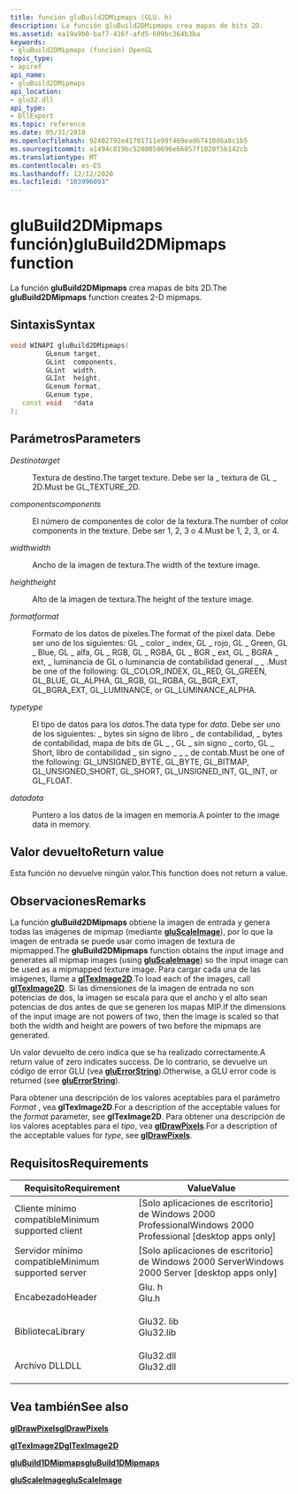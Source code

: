 ```yaml
---
title: función gluBuild2DMipmaps (GLU. h)
description: La función gluBuild2DMipmaps crea mapas de bits 2D.
ms.assetid: ea19a9b0-baf7-436f-afd5-609bc364b3ba
keywords:
- gluBuild2DMipmaps (función) OpenGL
topic_type:
- apiref
api_name:
- gluBuild2DMipmaps
api_location:
- glu32.dll
api_type:
- DllExport
ms.topic: reference
ms.date: 05/31/2018
ms.openlocfilehash: 92402792e41701711e99f469ead67410d6a8c1b5
ms.sourcegitcommit: a1494c819bc5200050696e66057f1020f5b142cb
ms.translationtype: MT
ms.contentlocale: es-ES
ms.lasthandoff: 12/12/2020
ms.locfileid: "103996093"
---
```

# <a name="glubuild2dmipmaps-function"></a><span data-ttu-id="f4fa5-104">gluBuild2DMipmaps función)</span><span class="sxs-lookup"><span data-stu-id="f4fa5-104">gluBuild2DMipmaps function</span></span>

<span data-ttu-id="f4fa5-105">La función **gluBuild2DMipmaps** crea mapas de bits 2D.</span><span class="sxs-lookup"><span data-stu-id="f4fa5-105">The **gluBuild2DMipmaps** function creates 2-D mipmaps.</span></span>

## <a name="syntax"></a><span data-ttu-id="f4fa5-106">Sintaxis</span><span class="sxs-lookup"><span data-stu-id="f4fa5-106">Syntax</span></span>


```C++
void WINAPI gluBuild2DMipmaps(
         GLenum target,
         GLint  components,
         GLint  width,
         GLInt  height,
         GLenum format,
         GLenum type,
   const void   *data
);
```



## <a name="parameters"></a><span data-ttu-id="f4fa5-107">Parámetros</span><span class="sxs-lookup"><span data-stu-id="f4fa5-107">Parameters</span></span>

<dl> <dt>

<span data-ttu-id="f4fa5-108">*Destino*</span><span class="sxs-lookup"><span data-stu-id="f4fa5-108">*target*</span></span> 
</dt> <dd>

<span data-ttu-id="f4fa5-109">Textura de destino.</span><span class="sxs-lookup"><span data-stu-id="f4fa5-109">The target texture.</span></span> <span data-ttu-id="f4fa5-110">Debe ser la \_ textura de GL \_ 2D.</span><span class="sxs-lookup"><span data-stu-id="f4fa5-110">Must be GL\_TEXTURE\_2D.</span></span>

</dd> <dt>

<span data-ttu-id="f4fa5-111">*components*</span><span class="sxs-lookup"><span data-stu-id="f4fa5-111">*components*</span></span> 
</dt> <dd>

<span data-ttu-id="f4fa5-112">El número de componentes de color de la textura.</span><span class="sxs-lookup"><span data-stu-id="f4fa5-112">The number of color components in the texture.</span></span> <span data-ttu-id="f4fa5-113">Debe ser 1, 2, 3 o 4.</span><span class="sxs-lookup"><span data-stu-id="f4fa5-113">Must be 1, 2, 3, or 4.</span></span>

</dd> <dt>

<span data-ttu-id="f4fa5-114">*width*</span><span class="sxs-lookup"><span data-stu-id="f4fa5-114">*width*</span></span> 
</dt> <dd>

<span data-ttu-id="f4fa5-115">Ancho de la imagen de textura.</span><span class="sxs-lookup"><span data-stu-id="f4fa5-115">The width of the texture image.</span></span>

</dd> <dt>

<span data-ttu-id="f4fa5-116">*height*</span><span class="sxs-lookup"><span data-stu-id="f4fa5-116">*height*</span></span> 
</dt> <dd>

<span data-ttu-id="f4fa5-117">Alto de la imagen de textura.</span><span class="sxs-lookup"><span data-stu-id="f4fa5-117">The height of the texture image.</span></span>

</dd> <dt>

<span data-ttu-id="f4fa5-118">*format*</span><span class="sxs-lookup"><span data-stu-id="f4fa5-118">*format*</span></span> 
</dt> <dd>

<span data-ttu-id="f4fa5-119">Formato de los datos de píxeles.</span><span class="sxs-lookup"><span data-stu-id="f4fa5-119">The format of the pixel data.</span></span> <span data-ttu-id="f4fa5-120">Debe ser uno de los siguientes: GL \_ color \_ index, GL \_ rojo, GL \_ Green, GL \_ Blue, GL \_ alfa, GL \_ RGB, GL \_ RGBA, GL \_ BGR \_ ext, GL \_ BGRA \_ ext, \_ luminancia de GL o luminancia de contabilidad general \_ \_ .</span><span class="sxs-lookup"><span data-stu-id="f4fa5-120">Must be one of the following: GL\_COLOR\_INDEX, GL\_RED, GL\_GREEN, GL\_BLUE, GL\_ALPHA, GL\_RGB, GL\_RGBA, GL\_BGR\_EXT, GL\_BGRA\_EXT, GL\_LUMINANCE, or GL\_LUMINANCE\_ALPHA.</span></span>

</dd> <dt>

<span data-ttu-id="f4fa5-121">*type*</span><span class="sxs-lookup"><span data-stu-id="f4fa5-121">*type*</span></span> 
</dt> <dd>

<span data-ttu-id="f4fa5-122">El tipo de datos para los *datos*.</span><span class="sxs-lookup"><span data-stu-id="f4fa5-122">The data type for *data*.</span></span> <span data-ttu-id="f4fa5-123">Debe ser uno de los siguientes: \_ bytes sin signo de libro \_ de contabilidad, \_ bytes de contabilidad, mapa de bits de GL \_ , GL \_ sin signo \_ corto, GL \_ Short, libro de contabilidad \_ sin signo \_ \_ \_ de contab.</span><span class="sxs-lookup"><span data-stu-id="f4fa5-123">Must be one of the following: GL\_UNSIGNED\_BYTE, GL\_BYTE, GL\_BITMAP, GL\_UNSIGNED\_SHORT, GL\_SHORT, GL\_UNSIGNED\_INT, GL\_INT, or GL\_FLOAT.</span></span>

</dd> <dt>

<span data-ttu-id="f4fa5-124">*data*</span><span class="sxs-lookup"><span data-stu-id="f4fa5-124">*data*</span></span> 
</dt> <dd>

<span data-ttu-id="f4fa5-125">Puntero a los datos de la imagen en memoria.</span><span class="sxs-lookup"><span data-stu-id="f4fa5-125">A pointer to the image data in memory.</span></span>

</dd> </dl>

## <a name="return-value"></a><span data-ttu-id="f4fa5-126">Valor devuelto</span><span class="sxs-lookup"><span data-stu-id="f4fa5-126">Return value</span></span>

<span data-ttu-id="f4fa5-127">Esta función no devuelve ningún valor.</span><span class="sxs-lookup"><span data-stu-id="f4fa5-127">This function does not return a value.</span></span>

## <a name="remarks"></a><span data-ttu-id="f4fa5-128">Observaciones</span><span class="sxs-lookup"><span data-stu-id="f4fa5-128">Remarks</span></span>

<span data-ttu-id="f4fa5-129">La función **gluBuild2DMipmaps** obtiene la imagen de entrada y genera todas las imágenes de mipmap (mediante [**gluScaleImage**](gluscaleimage.md)), por lo que la imagen de entrada se puede usar como imagen de textura de mipmapped.</span><span class="sxs-lookup"><span data-stu-id="f4fa5-129">The **gluBuild2DMipmaps** function obtains the input image and generates all mipmap images (using [**gluScaleImage**](gluscaleimage.md)) so the input image can be used as a mipmapped texture image.</span></span> <span data-ttu-id="f4fa5-130">Para cargar cada una de las imágenes, llame a [**glTexImage2D**](glteximage2d.md).</span><span class="sxs-lookup"><span data-stu-id="f4fa5-130">To load each of the images, call [**glTexImage2D**](glteximage2d.md).</span></span> <span data-ttu-id="f4fa5-131">Si las dimensiones de la imagen de entrada no son potencias de dos, la imagen se escala para que el ancho y el alto sean potencias de dos antes de que se generen los mapas MIP.</span><span class="sxs-lookup"><span data-stu-id="f4fa5-131">If the dimensions of the input image are not powers of two, then the image is scaled so that both the width and height are powers of two before the mipmaps are generated.</span></span>

<span data-ttu-id="f4fa5-132">Un valor devuelto de cero indica que se ha realizado correctamente.</span><span class="sxs-lookup"><span data-stu-id="f4fa5-132">A return value of zero indicates success.</span></span> <span data-ttu-id="f4fa5-133">De lo contrario, se devuelve un código de error GLU (vea [**gluErrorString**](gluerrorstring.md)).</span><span class="sxs-lookup"><span data-stu-id="f4fa5-133">Otherwise, a GLU error code is returned (see [**gluErrorString**](gluerrorstring.md)).</span></span>

<span data-ttu-id="f4fa5-134">Para obtener una descripción de los valores aceptables para el parámetro *Format* , vea **glTexImage2D**.</span><span class="sxs-lookup"><span data-stu-id="f4fa5-134">For a description of the acceptable values for the *format* parameter, see **glTexImage2D**.</span></span> <span data-ttu-id="f4fa5-135">Para obtener una descripción de los valores aceptables para el *tipo*, vea [**glDrawPixels**](gldrawpixels.md).</span><span class="sxs-lookup"><span data-stu-id="f4fa5-135">For a description of the acceptable values for *type*, see [**glDrawPixels**](gldrawpixels.md).</span></span>

## <a name="requirements"></a><span data-ttu-id="f4fa5-136">Requisitos</span><span class="sxs-lookup"><span data-stu-id="f4fa5-136">Requirements</span></span>



| <span data-ttu-id="f4fa5-137">Requisito</span><span class="sxs-lookup"><span data-stu-id="f4fa5-137">Requirement</span></span> | <span data-ttu-id="f4fa5-138">Value</span><span class="sxs-lookup"><span data-stu-id="f4fa5-138">Value</span></span> |
|-------------------------------------|--------------------------------------------------------------------------------------|
| <span data-ttu-id="f4fa5-139">Cliente mínimo compatible</span><span class="sxs-lookup"><span data-stu-id="f4fa5-139">Minimum supported client</span></span><br/> | <span data-ttu-id="f4fa5-140">\[Solo aplicaciones de escritorio\] de Windows 2000 Professional</span><span class="sxs-lookup"><span data-stu-id="f4fa5-140">Windows 2000 Professional \[desktop apps only\]</span></span><br/>                           |
| <span data-ttu-id="f4fa5-141">Servidor mínimo compatible</span><span class="sxs-lookup"><span data-stu-id="f4fa5-141">Minimum supported server</span></span><br/> | <span data-ttu-id="f4fa5-142">\[Solo aplicaciones de escritorio\] de Windows 2000 Server</span><span class="sxs-lookup"><span data-stu-id="f4fa5-142">Windows 2000 Server \[desktop apps only\]</span></span><br/>                                 |
| <span data-ttu-id="f4fa5-143">Encabezado</span><span class="sxs-lookup"><span data-stu-id="f4fa5-143">Header</span></span><br/>                   | <dl> <span data-ttu-id="f4fa5-144"><dt>Glu. h</dt></span><span class="sxs-lookup"><span data-stu-id="f4fa5-144"><dt>Glu.h</dt></span></span> </dl>     |
| <span data-ttu-id="f4fa5-145">Biblioteca</span><span class="sxs-lookup"><span data-stu-id="f4fa5-145">Library</span></span><br/>                  | <dl> <span data-ttu-id="f4fa5-146"><dt>Glu32. lib</dt></span><span class="sxs-lookup"><span data-stu-id="f4fa5-146"><dt>Glu32.lib</dt></span></span> </dl> |
| <span data-ttu-id="f4fa5-147">Archivo DLL</span><span class="sxs-lookup"><span data-stu-id="f4fa5-147">DLL</span></span><br/>                      | <dl> <span data-ttu-id="f4fa5-148"><dt>Glu32.dll</dt></span><span class="sxs-lookup"><span data-stu-id="f4fa5-148"><dt>Glu32.dll</dt></span></span> </dl> |



## <a name="see-also"></a><span data-ttu-id="f4fa5-149">Vea también</span><span class="sxs-lookup"><span data-stu-id="f4fa5-149">See also</span></span>

<dl> <dt>

[<span data-ttu-id="f4fa5-150">**glDrawPixels**</span><span class="sxs-lookup"><span data-stu-id="f4fa5-150">**glDrawPixels**</span></span>](gldrawpixels.md)
</dt> <dt>

[<span data-ttu-id="f4fa5-151">**glTexImage2D**</span><span class="sxs-lookup"><span data-stu-id="f4fa5-151">**glTexImage2D**</span></span>](glteximage2d.md)
</dt> <dt>

[<span data-ttu-id="f4fa5-152">**gluBuild1DMipmaps**</span><span class="sxs-lookup"><span data-stu-id="f4fa5-152">**gluBuild1DMipmaps**</span></span>](glubuild1dmipmaps.md)
</dt> <dt>

[<span data-ttu-id="f4fa5-153">**gluScaleImage**</span><span class="sxs-lookup"><span data-stu-id="f4fa5-153">**gluScaleImage**</span></span>](gluscaleimage.md)
</dt> </dl>

 

 





